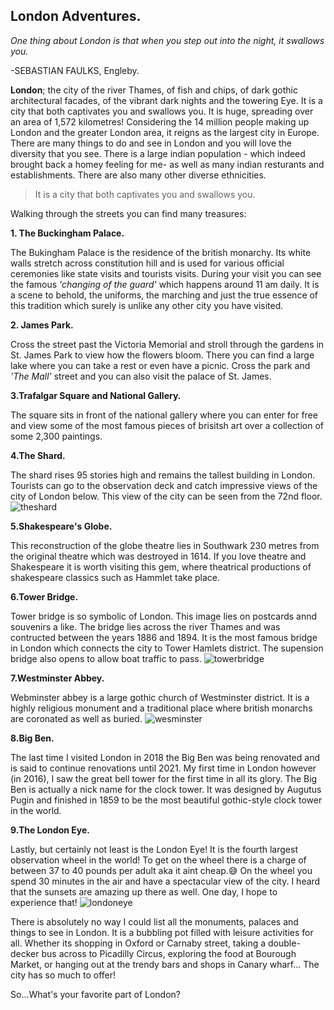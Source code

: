 ## London Adventures.

_One thing about London is that when you step out into the night, it swallows you._

-SEBASTIAN FAULKS, Engleby.

**London**; the city of the river Thames, of fish and chips, of dark gothic architectural facades, of the vibrant dark nights and the towering Eye. It is a city that both captivates you and swallows you. It is huge, spreading over an area of 1,572 kilometres! Considering the 14 million people making up London and the greater London area, it reigns as the largest city in Europe. There are many things to do and see in London and you will love the diversity that you see. There is a large indian population - which indeed brought back a homey feeling for me- as well as many indian resturants and establishments. There are also many other diverse ethnicities.

> It is a city that both captivates you and swallows you.

Walking through the streets you can find many treasures:

**1. The Buckingham Palace.**

The Bukingham Palace is the residence of the british monarchy. Its white walls stretch across constitution hill and is used for various official ceremonies like state visits and tourists visits. During your visit you can see the famous _'changing of the guard'_ which happens around 11 am daily. It is a scene to behold, the uniforms, the marching and just the true essence of this tradition which surely is unlike any other city you have visited.

**2. James Park.**

Cross the street past the Victoria Memorial and stroll through the gardens in St. James Park to view how the flowers bloom. There you can find a large lake where you can take a rest or even have a picnic. Cross the park and _'The Mall'_ street and you can also visit the palace of St. James.

**3.Trafalgar Square and National Gallery.**

The square sits in front of the national gallery where you can enter for free and view some of the most famous pieces of brisitsh art over a collection of some 2,300 paintings.

**4.The Shard.**

The shard rises 95 stories high and remains the tallest building in London. Tourists can go to the observation deck and catch impressive views of the city of London below. This view of the city can be seen from the 72nd floor.
![theshard](/img/shard1.jpg)

**5.Shakespeare's Globe.**

This reconstruction of the globe theatre lies in Southwark 230 metres from the original theatre which was destroyed in 1614. If you love theatre and Shakespeare it is worth visiting this gem, where theatrical productions of shakespeare classics such as Hammlet take place.

**6.Tower Bridge.**

Tower bridge is so symbolic of London. This image lies on postcards annd souvenirs a like. The bridge lies across the river Thames and was contructed between the years 1886 and 1894. It is the most famous bridge in London which connects the city to Tower Hamlets district. The supension bridge also opens to allow boat traffic to pass.
![towerbridge](/img/towerbridge.jpg)

**7.Westminster Abbey.**

Webminster abbey is a large gothic church of Westminster district. It is a highly religious monument and a traditional place where british monarchs are coronated as well as buried.
![wesminster](/img/wesminsterpost.jpg)

**8.Big Ben.**

The last time I visited London in 2018 the Big Ben was being renovated and is said to continue renovations until 2021. My first time in London however (in 2016), I saw the great bell tower for the first time in all its glory. The Big Ben is actually a nick name for the clock tower. It was designed by Augutus Pugin and finished in 1859 to be the most beautiful gothic-style clock tower in the world.

**9.The London Eye.**

Lastly, but certainly not least is the London Eye! It is the fourth largest observation wheel in the world! To get on the wheel there is a charge of between 37 to 40 pounds per adult aka it aint cheap.😅 On the wheel you spend 30 minutes in the air and have a spectacular view of the city. I heard that the sunsets are amazing up there as well. One day, I hope to experience that!
![londoneye](/img/londoneye.jpg)

There is absolutely no way I could list all the monuments, palaces and things to see in London. It is a bubbling pot filled with leisure activities for all. Whether its shopping in Oxford or Carnaby street, taking a double-decker bus across to Picadilly Circus, exploring the food at Bourough Market, or hanging out at the trendy bars and shops in Canary wharf... The city has so much to offer!

So...What's your favorite part of London?
